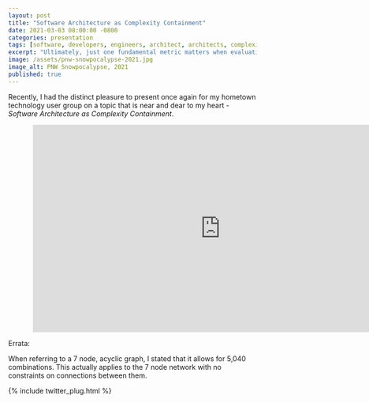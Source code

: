 ```yaml
---
layout: post
title: "Software Architecture as Complexity Containment"
date: 2021-03-03 08:00:00 -0800
categories: presentation
tags: [software, developers, engineers, architect, architects, complexity, complex, contain, containment]
excerpt: "Ultimately, just one fundamental metric matters when evaluating the competence of software architects: the ability to identify, assess and ultimately contain complexity."
image: /assets/pnw-snowpocalypse-2021.jpg
image_alt: PNW Snowpocalypse, 2021
published: true
---
```


Recently, I had the distinct pleasure to present once again for my hometown technology user group on a topic that is near and dear to my heart - *Software Architecture as Complexity Containment*.

<div style="width: 80%; margin: 0 auto 0 auto;">
<iframe width="760" height="420" src="https://www.youtube.com/embed/-DVo24Y1PcU?start=748" frameborder="0" allow="accelerometer; clipboard-write; encrypted-media; gyroscope; picture-in-picture" allowfullscreen></iframe>
</div>

Errata:

When referring to a 7 node, acyclic graph, I stated that it allows for 5,040 combinations. This actually applies to the 7 node network with no constraints on connections between them.

{% include twitter_plug.html %}
